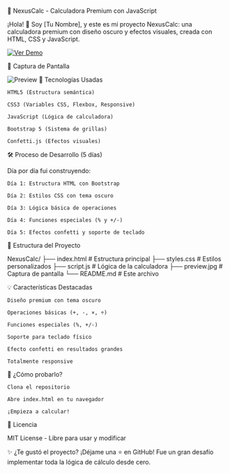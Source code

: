 🧮 NexusCalc - Calculadora Premium con JavaScript

¡Hola! 👋 Soy [Tu Nombre], y este es mi proyecto NexusCalc: una calculadora premium con diseño oscuro y efectos visuales, creada con HTML, CSS y JavaScript.

[![Ver Demo](https://img.shields.io/badge/🌐_Ver_Demo_en_Vivo-FF5722?style=for-the-badge)](https://ramirezthomasalan.github.io/NexusCalc/)

📸 Captura de Pantalla

![Preview](preview.jpg)
🔧 Tecnologías Usadas

    HTML5 (Estructura semántica)

    CSS3 (Variables CSS, Flexbox, Responsive)

    JavaScript (Lógica de calculadora)

    Bootstrap 5 (Sistema de grillas)

    Confetti.js (Efectos visuales)

🛠️ Proceso de Desarrollo (5 días)

Día por día fui construyendo:

    Día 1: Estructura HTML con Bootstrap

    Día 2: Estilos CSS con tema oscuro

    Día 3: Lógica básica de operaciones

    Día 4: Funciones especiales (% y +/-)

    Día 5: Efectos confetti y soporte de teclado

📂 Estructura del Proyecto

NexusCalc/
├── index.html          # Estructura principal
├── styles.css          # Estilos personalizados
├── script.js           # Lógica de la calculadora
├── preview.jpg         # Captura de pantalla
└── README.md           # Este archivo

💡 Características Destacadas

    Diseño premium con tema oscuro

    Operaciones básicas (+, -, ×, ÷)

    Funciones especiales (%, +/-)

    Soporte para teclado físico

    Efecto confetti en resultados grandes

    Totalmente responsive

🚀 ¿Cómo probarlo?

    Clona el repositorio

    Abre index.html en tu navegador

    ¡Empieza a calcular!

📝 Licencia

MIT License - Libre para usar y modificar

✨ ¿Te gustó el proyecto? ¡Déjame una ⭐ en GitHub! Fue un gran desafío implementar toda la lógica de cálculo desde cero.
